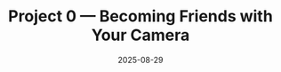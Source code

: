 ---
title: "Project 0 — Becoming Friends with Your Camera"
collection: teaching
type: "Assignment"
venue: "UC Berkeley, Fall 2025"
date: 2025-08-29
course: "CS180"
permalink: /teaching/cs180-proj0
---
